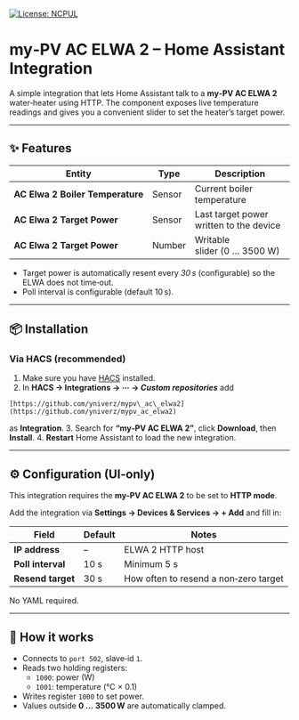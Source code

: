 [![License: NCPUL](https://img.shields.io/badge/license-NCPUL-blue.svg)](./LICENSE.md)

# my‑PV AC ELWA 2 – Home Assistant Integration

A simple integration that lets Home Assistant talk to a **my‑PV AC ELWA 2** water‑heater using HTTP. The component exposes live temperature readings and gives you a convenient slider to set the heater’s target power.

---

## ✨ Features

| Entity                           | Type   | Description                             |
| -------------------------------- | ------ | --------------------------------------- |
| **AC Elwa 2 Boiler Temperature** | Sensor | Current boiler temperature              |
| **AC Elwa 2 Target Power**       | Sensor | Last target power written to the device |
| **AC Elwa 2 Target Power**       | Number | Writable slider (0 … 3500 W)            |

* Target power is automatically resent every *30 s* (configurable) so the ELWA does not time‑out.
* Poll interval is configurable (default 10 s).

---

## 📦 Installation

### Via HACS (recommended)

1. Make sure you have [HACS](https://hacs.xyz) installed.
2. In **HACS → Integrations → ⋯ → *Custom repositories*** add
```
[https://github.com/yniverz/mypv\_ac\_elwa2](https://github.com/yniverz/mypv_ac_elwa2)
```
   as **Integration**.
3. Search for **“my‑PV AC ELWA 2”**, click **Download**, then **Install**.
4. **Restart** Home Assistant to load the new integration.

---

## ⚙️ Configuration (UI‑only)

This integration requires the **my-PV AC ELWA 2** to be set to **HTTP mode**.

Add the integration via **Settings → Devices & Services → + Add** and fill in:

| Field             | Default | Notes                                  |
|-------------------|---------|----------------------------------------|
| **IP address**    | –       | ELWA 2 HTTP host                       |
| **Poll interval** | 10 s    | Minimum 5 s                            |
| **Resend target** | 30 s    | How often to resend a non‑zero target  |

No YAML required.

---

## 📝 How it works
* Connects to `port 502`, slave‑id `1`.
* Reads two holding registers:
  * `1000`: power (W)
  * `1001`: temperature (°C × 0.1)
* Writes register `1000` to set power.
* Values outside **0 … 3500 W** are automatically clamped.
